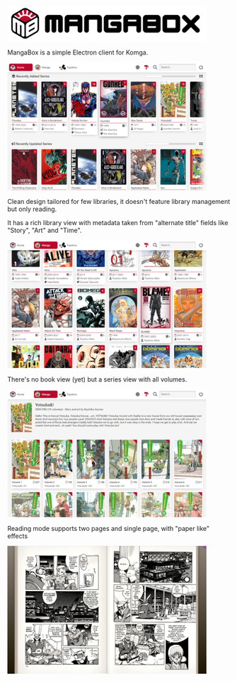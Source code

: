 <picture><img alt="MangaBox Logo" src="mangabox-logo-new-with-name.svg" width=450px></picture>

MangaBox is a simple Electron client for Komga.

<img alt="MangaBox main UI" src=".localassets/MangaBox_001.png" width=450px>

Clean design tailored for few libraries, it doesn't feature library management but only reading.

It has a rich library view with metadata taken from "alternate title" fields like "Story", "Art" and "Time". 

<img alt="MangaBox main UI" src=".localassets/MangaBox_002.png" width=450px>

There's no book view (yet) but a series view with all volumes.

<img alt="MangaBox main UI" src=".localassets/MangaBox_004.png" width=450px>

Reading mode supports two pages and single page, with "paper like" effects

<img alt="MangaBox main UI" src=".localassets/MangaBox_003.png" width=450px>

